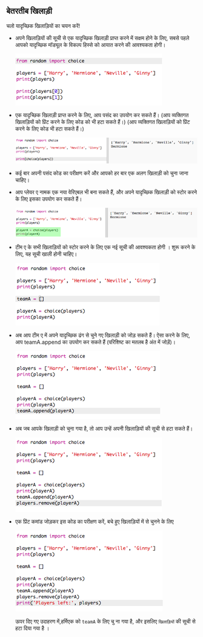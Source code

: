 ## बेतरतीब खिलाड़ी

चलो यादृच्छिक खिलाड़ियों का चयन करें!

+ अपने खिलाड़ियों की सूची से एक यादृच्छिक खिलाड़ी प्राप्त करने में सक्षम होने के लिए, सबसे पहले आपको यादृच्छिक मॉड्यूल के विकल्प हिस्से को आयात करने की आवश्यकता होगी।
    
    ![स्क्रीनशॉट](images/team-import-random.png)

+ एक यादृच्छिक खिलाड़ी प्राप्त करने के लिए, आप पसंद का उपयोग कर सकते हैं। (आप व्यक्तिगत खिलाड़ियों को प्रिंट करने के लिए कोड को भी हटा सकते हैं।) (आप व्यक्तिगत खिलाड़ियों को प्रिंट करने के लिए कोड भी हटा सकते हैं।)
    
    ![स्क्रीनशॉट](images/team-random-player.png)

+ कई बार अपनी पसंद कोड का परीक्षण करें और आपको हर बार एक अलग खिलाड़ी को चुना जाना चाहिए।

+ आप प्लेयर ए नामक एक नया वेरिएबल भी बना सकते हैं, और अपने यादृच्छिक खिलाड़ी को स्टोर करने के लिए इसका उपयोग कर सकते हैं।
    
    ![स्क्रीनशॉट](images/team-random-playerA.png)

+ टीम ए के सभी खिलाड़ियों को स्टोर करने के लिए एक नई सूची की आवश्यकता होगी । शुरू करने के लिए, यह सूची खाली होनी चाहिए।
    
    ![स्क्रीनशॉट](images/team-teamA.png)

+ अब आप टीम ए में अपने यादृच्छिक ढंग से चुने गए खिलाड़ी को जोड़ सकते हैं। ऐसा करने के लिए, आप teamA.append का उपयोग कर सकते हैं (परिशिष्ट का मतलब है अंत में जोड़ें)।
    
    ![स्क्रीनशॉट](images/team-teamA-add.png)

+ अब जब आपके खिलाड़ी को चुना गया है, तो आप उन्हें अपनी खिलाड़ियों की सूची से हटा सकते हैं।
    
    ![स्क्रीनशॉट](images/team-players-remove.png)

+ एक प्रिंट कमांड जोड़कर इस कोड का परीक्षण करें, बचे हुए खिलाड़ियों में से चुनने के लिए
    
    ![स्क्रीनशॉट](images/team-players-remove-test.png)
    
    ऊपर दिए गए उदाहरण में,हर्मिएक को `teamA` के लिए चु ना गया है, और इसलिए  `खिलाड़ियों` की सूची से हटा दिया गया है ।
